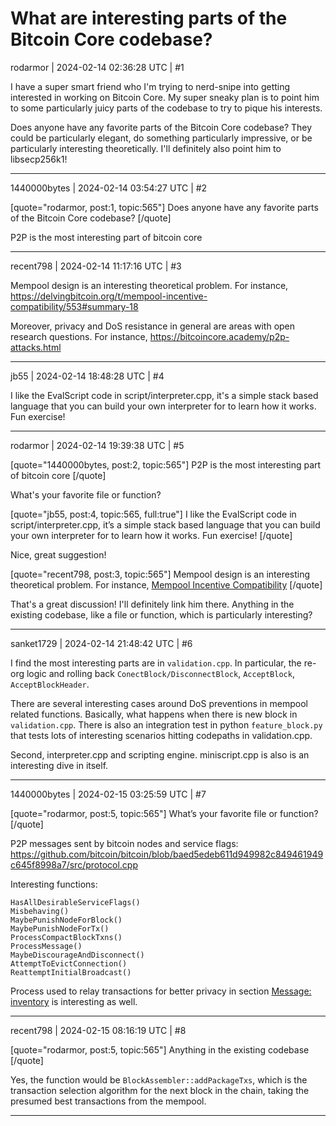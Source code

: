 # What are interesting parts of the Bitcoin Core codebase?

rodarmor | 2024-02-14 02:36:28 UTC | #1

I have a super smart friend who I'm trying to nerd-snipe into getting interested in working on Bitcoin Core. My super sneaky plan is to point him to some particularly juicy parts of the codebase to try to pique his interests.

Does anyone have any favorite parts of the Bitcoin Core codebase? They could be particularly elegant, do something particularly impressive, or be particularly interesting theoretically. I'll definitely also point him to libsecp256k1!

-------------------------

1440000bytes | 2024-02-14 03:54:27 UTC | #2

[quote="rodarmor, post:1, topic:565"]
Does anyone have any favorite parts of the Bitcoin Core codebase?
[/quote]

P2P is the most interesting part of bitcoin core

-------------------------

recent798 | 2024-02-14 11:17:16 UTC | #3

Mempool design is an interesting theoretical problem. For instance, https://delvingbitcoin.org/t/mempool-incentive-compatibility/553#summary-18

Moreover, privacy and DoS resistance in general are areas with open research questions. For instance, https://bitcoincore.academy/p2p-attacks.html

-------------------------

jb55 | 2024-02-14 18:48:28 UTC | #4

I like the EvalScript code in script/interpreter.cpp, it's a simple stack based language that you can build your own interpreter for to learn how it works. Fun exercise!

-------------------------

rodarmor | 2024-02-14 19:39:38 UTC | #5

[quote="1440000bytes, post:2, topic:565"]
P2P is the most interesting part of bitcoin core
[/quote]

What's your favorite file or function?

[quote="jb55, post:4, topic:565, full:true"]
I like the EvalScript code in script/interpreter.cpp, it’s a simple stack based language that you can build your own interpreter for to learn how it works. Fun exercise!
[/quote]

Nice, great suggestion!

[quote="recent798, post:3, topic:565"]
Mempool design is an interesting theoretical problem. For instance, [Mempool Incentive Compatibility](https://delvingbitcoin.org/t/mempool-incentive-compatibility/553#summary-18)
[/quote]

That's a great discussion! I'll definitely link him there. Anything in the existing codebase, like a file or function, which is particularly interesting?

-------------------------

sanket1729 | 2024-02-14 21:48:42 UTC | #6

I find the most interesting parts are in `validation.cpp`. In particular, the re-org logic and rolling back `ConectBlock/DisconnectBlock`, `AcceptBlock`, `AcceptBlockHeader`. 

There are several interesting cases around DoS preventions in mempool related functions. Basically, what happens when there is new block in `validation.cpp`. There is also an integration test in python `feature_block.py` that tests lots of interesting scenarios hitting codepaths in validation.cpp. 

Second, interpreter.cpp and scripting engine. miniscript.cpp is also is an interesting dive in itself.

-------------------------

1440000bytes | 2024-02-15 03:25:59 UTC | #7

[quote="rodarmor, post:5, topic:565"]
What’s your favorite file or function?
[/quote]


P2P messages sent by bitcoin nodes and service flags: https://github.com/bitcoin/bitcoin/blob/baed5edeb611d949982c849461949c645f8998a7/src/protocol.cpp

Interesting functions:

`HasAllDesirableServiceFlags()`  
`Misbehaving()`  
`MaybePunishNodeForBlock()`  
`MaybePunishNodeForTx()`  
`ProcessCompactBlockTxns()`  
`ProcessMessage()`  
`MaybeDiscourageAndDisconnect()`  
`AttemptToEvictConnection()`  
`ReattemptInitialBroadcast()`

Process used to relay transactions for better privacy in section [Message: inventory](https://github.com/bitcoin/bitcoin/blob/baed5edeb611d949982c849461949c645f8998a7/src/net_processing.cpp#L5755) is interesting as well.

-------------------------

recent798 | 2024-02-15 08:16:19 UTC | #8

[quote="rodarmor, post:5, topic:565"]
Anything in the existing codebase
[/quote]

Yes, the function would be `BlockAssembler::addPackageTxs`, which is the transaction selection algorithm for the next block in the chain, taking the presumed best transactions from the mempool.

-------------------------

